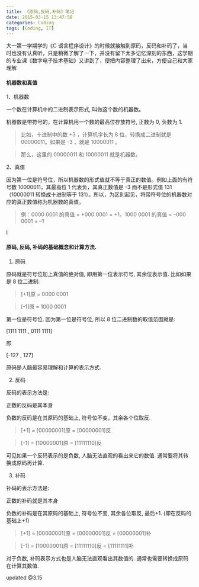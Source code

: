 ```yaml
---
title: 《原码,反码,补码》笔记
date: 2015-03-15 13:47:58
categories: Coding
tags: [Coding, IT]
---
```


大一第一学期学的《C 语言程序设计》的时候就接触到原码，反码和补码了，当时也没有认真听，只是稍微了解了一下，并没有留下太多记忆深刻的东西，这学期的专业课《数字电子技术基础》又讲到了，便把内容整理了出来，方便自己和大家理解<!--more-->

#### 机器数和真值

1、机器数

一个数在计算机中的二进制表示形式, 叫做这个数的机器数。

机器数是带符号的，在计算机用一个数的最高位存放符号, 正数为 0, 负数为 1.

> 比如，十进制中的数 +3 ，计算机字长为 8 位，转换成二进制就是 00000011。如果是 -3 ，就是 10000011 。

> 那么，这里的 00000011 和 10000011 就是机器数。

2、真值

因为第一位是符号位，所以机器数的形式值就不等于真正的数值。例如上面的有符号数 10000011，其最高位 1 代表负，其真正数值是 -3 而不是形式值 131（10000011 转换成十进制等于 131）。所以，为区别起见，将带符号位的机器数对应的真正数值称为机器数的真值。

> 例：0000 0001 的真值 = +000 0001 = +1，1000 0001 的真值 = –000 0001 = –1

I

#### 原码, 反码, 补码的基础概念和计算方法.

1. 原码

原码就是符号位加上真值的绝对值, 即用第一位表示符号, 其余位表示值. 比如如果是 8 位二进制:

> [+1]原 = 0000 0001

> [-1]原 = 1000 0001

第一位是符号位. 因为第一位是符号位, 所以 8 位二进制数的取值范围就是:

[1111 1111 , 0111 1111]

即

[-127 , 127]

原码是人脑最容易理解和计算的表示方式.

2. 反码

反码的表示方法是:

正数的反码是其本身

负数的反码是在其原码的基础上, 符号位不变，其余各个位取反.

> [+1] = [00000001]原 = [00000001]反

> [-1] = [10000001]原 = [11111110]反

可见如果一个反码表示的是负数, 人脑无法直观的看出来它的数值. 通常要将其转换成原码再计算.

3. 补码

补码的表示方法是:

正数的补码就是其本身

负数的补码是在其原码的基础上, 符号位不变, 其余各位取反, 最后+1. (即在反码的基础上+1)

> [+1] = [00000001]原 = [00000001]反 = [00000001]补

> [-1] = [10000001]原 = [11111110]反 = [11111111]补

对于负数, 补码表示方式也是人脑无法直观看出其数值的. 通常也需要转换成原码在计算其数值.

updated @3.15
